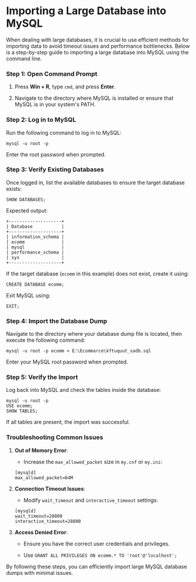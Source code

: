 # **Importing a Large Database into MySQL**

When dealing with large databases, it is crucial to use efficient methods for importing data to avoid timeout issues and performance bottlenecks. Below is a step-by-step guide to importing a large database into MySQL using the command line.

### **Step 1: Open Command Prompt**

1. Press **Win + R**, type `cmd`, and press **Enter**.
    
2. Navigate to the directory where MySQL is installed or ensure that MySQL is in your system's PATH.
    

### **Step 2: Log in to MySQL**

Run the following command to log in to MySQL:

```
mysql -u root -p
```

Enter the root password when prompted.

### **Step 3: Verify Existing Databases**

Once logged in, list the available databases to ensure the target database exists:

```
SHOW DATABASES;
```

Expected output:

```
+--------------------+
| Database           |
+--------------------+
| information_schema |
| ecomm              |
| mysql              |
| performance_schema |
| sys                |
+--------------------+
```

If the target database (`ecomm` in this example) does not exist, create it using:

```
CREATE DATABASE ecomm;
```

Exit MySQL using:

```
EXIT;
```

### **Step 4: Import the Database Dump**

Navigate to the directory where your database dump file is located, then execute the following command:

```
mysql -u root -p ecomm < E:\Ecommarce\kftuquut_sadb.sql
```

Enter your MySQL root password when prompted.

### **Step 5: Verify the Import**

Log back into MySQL and check the tables inside the database:

```
mysql -u root -p
USE ecomm;
SHOW TABLES;
```

If all tables are present, the import was successful.

### **Troubleshooting Common Issues**

1. **Out of Memory Error**:
    
    - Increase the `max_allowed_packet` size in `my.cnf` or `my.ini`:
        
    
    ```
    [mysqld]
    max_allowed_packet=64M
    ```
    
2. **Connection Timeout Issues**:
    
    - Modify `wait_timeout` and `interactive_timeout` settings:
        
    
    ```
    [mysqld]
    wait_timeout=28800
    interactive_timeout=28800
    ```
    
3. **Access Denied Error**:
    
    - Ensure you have the correct user credentials and privileges.
        
    - Use `GRANT ALL PRIVILEGES ON ecomm.* TO 'root'@'localhost';`
        

By following these steps, you can efficiently import large MySQL database dumps with minimal issues.
